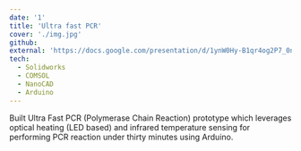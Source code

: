 ```yaml
---
date: '1'
title: 'Ultra fast PCR'
cover: './img.jpg'
github:
external: 'https://docs.google.com/presentation/d/1ynW0Hy-B1qr4og2P7_0nt1WgmkmuYVSr/edit?usp=share_link&ouid=111629227309207434648&rtpof=true&sd=true'
tech:
  - Solidworks
  - COMSOL
  - NanoCAD
  - Arduino
---
```


Built Ultra Fast PCR (Polymerase Chain Reaction) prototype which leverages optical heating (LED based) and infrared temperature sensing for performing PCR reaction under thirty minutes using Arduino.
